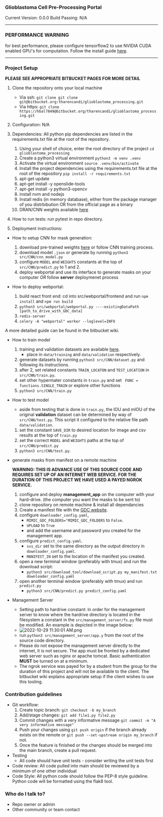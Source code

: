 ### Glioblastoma Cell Pre-Processing Portal ###

Current Version: 0.0.0
Build Passing: N/A

---

### **PERFORMANCE WARNING** ###
for best performance, please configure tensorflow2 to use NVIDIA CUDA enabled GPU's for computation. Follow the install guide [here](https://www.tensorflow.org/install/pip).


---

### Project Setup ###

**PLEASE SEE APPROPRIATE BITBUCKET PAGES FOR MORE DETAIL**

1. Clone the repository onto your local machine
	- Via ssh: `git clone git clone git@bitbucket.org:tharencandi/glioblastoma_processing.git`
	- Via https: `git clone https://hbal7849@bitbucket.org/tharencandi/glioblastoma_processing.git`
2. Configuration: N/A
3. Dependencies: All python pip dependencies are listed in the requirements.txt file at the root of the repository.
	1. Using your shell of choice, enter the root directory of the project `cd glioblastoma_processing`
	2. Create a python3 virtual environment `python3 -m venv .venv`
	3. Activate the virtual environment `source .venv/bin/activate`
	4. Install the project dependencies using the requirements.txt file at the root of the repository `pip install -r requirements.txt`
	5. apt-get update
	6. apt-get install -y openslide-tools
	7. apt-get install -y python3-opencv
	8. install nvm and nodejs
	9. Install redis (in memory database), either from the package manager of you distrbibution OR from the official page as a binary
	8. DRAN/CNN weights available [here](https://drive.google.com/file/d/1Kk17yPiln8CQG6uhiFHLKn6EkvjBJc7Q/view?usp=sharing)

4. How to run tests: run pytest in repo directory. 
5. Deployment instructions:

- How to setup CNN for mask generation:
	1. download pre-trained weights [here](https://drive.google.com/file/d/1Kk17yPiln8CQG6uhiFHLKn6EkvjBJc7Q/view?usp=sharing) or follow CNN training process.
	2. download model `.json` or generate by running `python3 src/CNN/cnn_model.py`
	3. configure `MODEL` and `WEIGHTS` constants at the top of `src/CNN/predict.py` to 1 and 2.
	4. deploy webportal and use its interface to generate masks on your computer *OR* follow **server** deploymenet process 


- How to deploy webportal:
	1. build react front end: cd into src/webportal/frontend and run `npm install` and `npm run build`
	2. `python3 src/webportal/webportal.py ----existingDataPath [path_to_drive_with_GDC_data]`
	3. `redis-server`
	4. `celery -A "webportal" worker --loglevel=INFO`

A more detailed guide can be found in the bitbucket wiki.

- How to train model
	1. training and validation datasets are available [here](https://drive.google.com/drive/u/2/folders/1Vlpsqh13JeldsZaPk6wYY0f_aNVtFeIe). 
		- place in `data/training` and `data/validation` respectively.
	2. generate datasets by running `python3 src/CNN/dataset.py` and following its instructions. 
	3. after 2, set related constants `TRAIN_LOCATON` and `TEST_LOCATION` in `src/CNN/train.py`.
	4. set other hypermater constants in `train.py` and set ` FUNC = functions.SINGLE_TRAIN` or explore other functions
	5. `python3 src/CNN/train.py`

- How to test model
	- aside from testing that is done in `train.py`, the IOU and mIOU of the original **validation** dataset can be determined by way of `src/CNN/test.py`. This script it configured to the relative file path `data/validation`.
	1. set the constant `SAVE_DIR` to desired location for image and csv results at the top of `train.py` 
	2. set the correct `MODEL` and `WEIGHTS` paths at the top of `src/CNN/predict.py`
	3. `python3 src/CNN/test.py`.

- generate masks from manifest on a remote machine
	
	**WARNING: THIS IS ADVANCE USE OF THIS SOURCE CODE AND REQUIRES SET UP OF AN INTERNET WEB SERVICE. FOR THE DURATION OF THIS PROJECT WE HAVE USED A PAYED NGROK SERVICE.**

	1. configure and deploy **management_app** on the computer with your hard-drive. (the computer you want the masks to be sent to)
	2. clone repository on remote machine & install all dependancies
	3. Create a manifest file with the [GDC website](https://portal.gdc.cancer.gov/projects/TCGA-GBM). 
	4. configure `downloader_config.yaml`, 
		- `MIMIC_GDC_FOLDERS="MIMIC_GDC_FOLDERS` to `False`.
		- `UPLOAD` to `True`
		- and add the username and password you created for the management app. 
	5. configure `predict_config.yaml`.
		- `svs_dir` set to the same directory as the output directory in `downloader_config.yaml`. 
		- `MANIFEST_IN` set to the location of the manifest you created.
	6. open a new terminal window (preferably with tmux) and run the download script:
	 	- `python3 src/download_tool/download_script.py my_manifest.txt downloader_config.yaml`
	7. open another terminal window (preferably with tmux) and run `predict.py`
		-  `python3 src/CNN/predict.py predict_config.yaml`

- Management Server
	- Setting path to hardrive constant: In order for the management server to know where the hardrive directory is located in the filesystem a constant in the `src/management_server/fs.py` file must be modified. An example is depicted in the image below:
	- ![2022-10-29 11:30:01 AM.png](https://bitbucket.org/repo/X7GME85/images/1358444091-2022-10-29%2011:30:01%20AM.png)
	- run `python3 src/management_server/app.y` from the root of the source code directory.
	- Please do not expose the management server directly to the internet, it is not secure. The app must be fronted by a dedicated web server such as nginx or apache tomcat. Basic authentication **MUST** be turned on at a minimum.
	- The ngrok service was payed for by a student from the group for the duration of this project and will not be available to the client. The bitbucket wiki explains appropriate setup if the client wishes to use this tooling.


	
### Contribution guidelines ###

* Git workflow:
	1. Create topic branch: `git checkout -b my_branch`
	2. Add/stage changes: `git add file1.py file2.py`
	3. Commit changes with a very informative message `git commit -m "A very informative message"`
	4. Push your changes using `git push origin` if the branch already exists on the remote or `git push --set-upstream origin my_branch` if not.
	5. Once the feature is finished or the changes should be merged into the main branch, create a pull request.
* Testing
	* All code should have unit tests - consider writing the unit tests first
* Code review: All code pulled into main should be reviewed by a minimum of one other individual
* Code Style: All python code should follow the PEP-8 style guideline. Python code will be formatted using the flak8 tool.


### Who do I talk to? ###

* Repo owner or admin
* Other community or team contact
